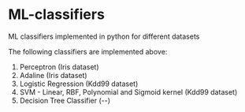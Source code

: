 # ML-classifiers
ML classifiers implemented in python for different datasets

The following classifiers are implemented above: 

1. Perceptron (Iris dataset)
2. Adaline (Iris dataset)
3. Logistic Regression (Kdd99 dataset)
4. SVM - Linear, RBF, Polynomial and Sigmoid kernel (Kdd99 dataset)
5. Decision Tree Classifier (--)
